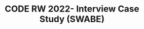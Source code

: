 ---
title: CODE RW 2022- Interview Case Study (SWABE)
redirect_to: https://drive.google.com/file/d/1BifEE4eXslamObzGtNW26dLhYrvJmak5/view?usp=sharing
redirect_from: 
  - /RW22CaseStudyInterviewSWABE
  - /rw22casestudyinterviewswabe
---